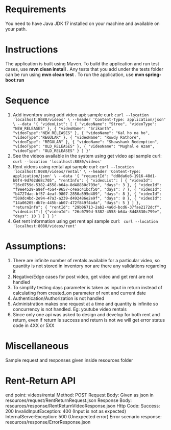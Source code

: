 # **Requirements**

You need to have Java JDK 17 installed on your machine and available on your path.

# Instructions

The application is built using Maven.
To build the application and run test cases, use **mvn clean install** .
Any tests that you add under the tests folder can be run using **mvn clean test** .
To run the application, use **mvn spring-boot:run**

# Sequence
1. Add inventory using add video api: 
sample curl: `curl --location 'localhost:8080/videos' \
   --header 'Content-Type: application/json' \
   --data '{
   "videoList": [
   {
   "videoName": "Stree",
   "videoType": "NEW_RELEASES"
   },
   {
   "videoName": "Srikanth",
   "videoType":"NEW_RELEASES"
   },
   {
   "videoName": "Kal ho na ho",
   "videoType":"REGULAR"
   },
   {
   "videoName": "Rowdy Rathore",
   "videoType": "REGULAR"
   },
   {
   "videoName": "Shawshank Redemption",
   "videoType": "OLD_RELEASES"
   },
   {
   "videoName": "Mughal e Azam",
   "videoType": "OLD_RELEASES"
   }
   ]
   }'`
2. See the videos available in the system using get video api
sample curl: `curl --location 'localhost:8080/videos'`
3. Rent videos using rental api
sample curl: 
`curl --location 'localhost:8080/videos/rental' \
   --header 'Content-Type: application/json' \
   --data '{
   "requestId": "dd8da6e6-1916-48d1-b0f4-9d702d68c705",
   "rentInfo": {
   "videoList": [
   {
   "videoId": "26c0759d-5382-4558-b64a-8d48830c799e",
   "days": 3
   },
   {
   "videoId": "f9ee4529-a8ef-45a4-9657-c4eac41bcf50",
   "days": 7
   },
   {
   "videoId": "b4727dac-bf57-4eaf-9807-2850a595d489",
   "days": 8
   },
   {
   "videoId": "589dc4bd-2e94-47a3-a239-d492486e2e9f",
   "days": 8
   },
   {
   "videoId": "14a06205-db7e-445b-ab07-472f849f4ada",
   "days": 5
   }
 ]
},
"returnInfo": {
    "rentId": "29b06713-2ab2-4a6d-bcd6-37fae2172dcf",
    "videoList":[
        {"videoId": "26c0759d-5382-4558-b64a-8d48830c799e",
        "days": 10
        }
    ]
}
}'`
4. Get rent information using get rent api
sample curl:
  ` curl --location 'localhost:8080/videos/rent'`



# Assumptions:
1. There are infinite number of rentals available for a particular video, so quantity is not stored in inventory nor are there any validations regarding it
2. Negative/Edge cases for post video, get video and get rent are not handled
3. To simplify testing days parameter is taken as input in return instead of calculating from created_on parameter of rent and current date
4. Authentication/Authorization is not handled
5. Administration makes one request at a time and quantity is infinite so concurrency is not handled. Eg: youtube video rentals
6. Since only one api was asked to design and develop for both rent and return, even if return is success and return is not we will get error status code in 4XX or 5XX

# Miscellaneous
Sample request and responses given inside resources folder

# Rent-Return API
end point: videos/rental
Method: POST
Request Body: Given as json in resources/request/RentReturnRequest.json
Response Body: resources/response/RentReturnVideoResponse.json
Http Code:
Success: 200
InvalidInputException: 400 (Input is not as expected)
InternalServerException: 500 (Unexpected error)
Error scenario response: resources/response/ErrorResponse.json

